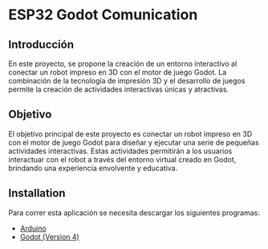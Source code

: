 # ESP32 Godot Comunication

## Introducción
En este proyecto, se propone la creación de un entorno interactivo al conectar un robot impreso en 3D con el motor de juego Godot. La combinación de la tecnología de impresión 3D y el desarrollo de juegos permite la creación de actividades interactivas únicas y atractivas.

## Objetivo
El objetivo principal de este proyecto es conectar un robot impreso en 3D con el motor de juego Godot para diseñar y ejecutar una serie de pequeñas actividades interactivas. Estas actividades permitirán a los usuarios interactuar con el robot a través del entorno virtual creado en Godot, brindando una experiencia envolvente y educativa.

## Installation
Para correr esta aplicación se necesita descargar los siguientes programas:
* [Arduino](https://www.arduino.cc/en/software)
* [Godot (Version 4)](https://godotengine.org/download/)
